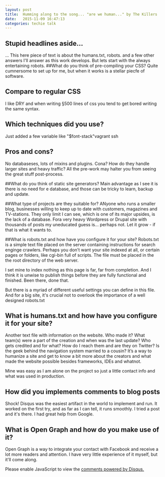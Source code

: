 ```yaml
---
layout: post
title:  Humming along to the song... "are we human..." by The Killers
date:   2015-11-09 16:47:13
categories: techie talk
---
```

## Stupid headlines aside...

... This here piece of text is about the humans.txt, robots. and a few other answers I'll answer as this work develops.
But lets start with the always entertaining robots.
##What do you think of pre-compiling your CSS?
Quite cumnersome to set up for me, but when it works is a stellar piecfe of software.    
## Compare to regular CSS
I like DRY and when writing §500 lines of css you tend to get bored writing the same syntax.

## Which techniques did you use?
Just added a few variable like "$font-stack"vagrant ssh

## Pros and cons?
No databaseses, lots of mixins and plugins. Cona? How do they handle larger sites and heavy traffic?
All the pre-work may halter you from seeing the great stuff post-process.


##What do you think of static site generators?
Main advantage as I see it is there is no need for e database, and those can be tricky to learn, backup and update.

##What type of projects are they suitable for?
ANyone who runs a smaller blog, businesses willing to keep up to date with customers, magazines and TV-stations. They
 only limit I can see, which is one of its major upsides, is the lack of a database. Fora very heavy Wordpress or 
 Drupal site with thousands of posts my uneducated guess is... perhaps not. Let it grow - if that is what it 
 wants to. 

##What is robots.txt and how have you configure it for your site?
 Robots.txt is  a simple text file placed on the server containing instructions for search enginge crawlers. Perhaps you don’t want your site indexed at all, or certain pages or folders, like cgi-bin full of scripts. The file must be placed in the the root directory of the web server.
 
 I set mine to index nothing as this page is far, far from completion. And I think it is unwise to publish things 
 before they are fully functional and finished. Been there, done that.
 
 But there is a myriad of different useful settings you can define in this file. And for a big site, it's crucial not
  to overlook the importance of a well designed robots.txt

## What is humans.txt and how have you configure it for your site?
 Another text file with information on the website. Who made it? What team(s) were a part of the creation and when was the last update? Who gets credited and for what? How do I reach them and are they on Twitter? Is the geek behind the navigation system married to a cousin?
 It’s a way to humanize a site and get to know a bit more about the creators and what made the website possible
 besides frameworks, IDEs and whatnot. 
 
 Mine was easy as I am alone on the project so just a little contact info and what was used in production.

## How did you implements comments to blog posts

Shock! Disqus was the easiest artifact in the world to implement and run. It worked on the first try, and as far as I 
can tell, it runs smoothly. I tried a post and it's there. I had great help from Google.

## What is Open Graph and how do you make use of it?
Open Graph is a way to integrate your contact with Facebook and receive a lot more readers and attention. I have 
very little experience of it myself, but it'll come along.


<div id="disqus_thread"></div>
<script>
/**
* RECOMMENDED CONFIGURATION VARIABLES: EDIT AND UNCOMMENT THE SECTION BELOW TO INSERT DYNAMIC VALUES FROM YOUR PLATFORM OR CMS.
* LEARN WHY DEFINING THESE VARIABLES IS IMPORTANT: https://disqus.com/admin/universalcode/#configuration-variables
*/
/*
var disqus_config = function () {
this.page.url = localhost:4000; // Replace PAGE_URL with your page's canonical URL variable
this.page.identifier = PAGE_IDENTIFIER; // Replace PAGE_IDENTIFIER with your page's unique identifier variable
};
*/
(function() { // DON'T EDIT BELOW THIS LINE
var d = document, s = d.createElement('script');

s.src = '//shadowbound.disqus.com/embed.js';

s.setAttribute('data-timestamp', +new Date());
(d.head || d.body).appendChild(s);
})();
</script>
<noscript>Please enable JavaScript to view the <a href="https://disqus.com/?ref_noscript" rel="nofollow">comments powered by Disqus.</a></noscript>